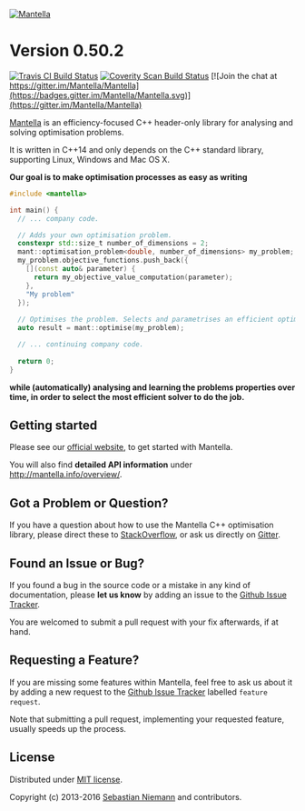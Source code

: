 [![Mantella](http://mantella.info/assets/images/logo_with_name.png)](http://mantella.info/)

Version 0.50.2
==============

[![Travis CI Build Status](https://travis-ci.org/Mantella/Mantella.png?branch=master)](https://travis-ci.org/Mantella/Mantella) [![Coverity Scan Build Status](https://scan.coverity.com/projects/3285/badge.svg)](https://scan.coverity.com/projects/3285) [![Join the chat at https://gitter.im/Mantella/Mantella](https://badges.gitter.im/Mantella/Mantella.svg)](https://gitter.im/Mantella/Mantella)

[Mantella](http://mantella.info/) is an efficiency-focused C++ header-only library for analysing and solving optimisation problems.

It is written in C++14 and only depends on the C++ standard library, supporting Linux, Windows and Mac OS X.

**Our goal is to make optimisation processes as easy as writing**

``` cpp
#include <mantella>

int main() {
  // ... company code.

  // Adds your own optimisation problem.
  constexpr std::size_t number_of_dimensions = 2;
  mant::optimisation_problem<double, number_of_dimensions> my_problem;
  my_problem.objective_functions.push_back({
    [](const auto& parameter) {
      return my_objective_value_computation(parameter);
    },
    "My problem"
  });
  
  // Optimises the problem. Selects and parametrises an efficient optimiser automatically.
  auto result = mant::optimise(my_problem);

  // ... continuing company code.
  
  return 0;
}
```

**while (automatically) analysing and learning the problems properties over time, in order to select the most efficient solver to do the job.**

Getting started
---------------
Please see our [official website](http://mantella.info/getting-started/), to get started with Mantella.

You will also find **detailed API information** under http://mantella.info/overview/.

Got a Problem or Question?
--------------------------
If you have a question about how to use the Mantella C++ optimisation library, please direct these to [StackOverflow](http://stackoverflow.com/questions/tagged/mantella), or ask us directly on [Gitter](https://gitter.im/Mantella/Mantella).

Found an Issue or Bug?
----------------------
If you found a bug in the source code or a mistake in any kind of documentation, please **let us know** by adding an issue to the [Github Issue Tracker](https://github.com/Mantella/Mantella/issues).

You are welcomed to submit a pull request with your fix afterwards, if at hand.

Requesting a Feature?
---------------------
If you are missing some features within Mantella, feel free to ask us about it by adding a new request to the [Github Issue Tracker](https://github.com/Mantella/Mantella/issues) labelled `feature request`.

Note that submitting a pull request, implementing your requested feature, usually speeds up the process.

License
-------
Distributed under [MIT license](http://opensource.org/licenses/MIT).

Copyright (c) 2013-2016 [Sebastian Niemann](mailto:niemann@sra.uni-hannover.de) and contributors.
